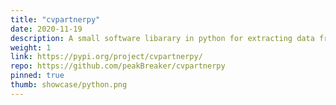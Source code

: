 ```yaml
---
title: "cvpartnerpy"
date: 2020-11-19
description: A small software libarary in python for extracting data from CVPartner API
weight: 1
link: https://pypi.org/project/cvpartnerpy/
repo: https://github.com/peakBreaker/cvpartnerpy
pinned: true
thumb: showcase/python.png
---
```

